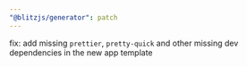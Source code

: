 ```yaml
---
"@blitzjs/generator": patch
---
```


fix: add missing `prettier`, `pretty-quick` and other missing dev dependencies in the new app template
